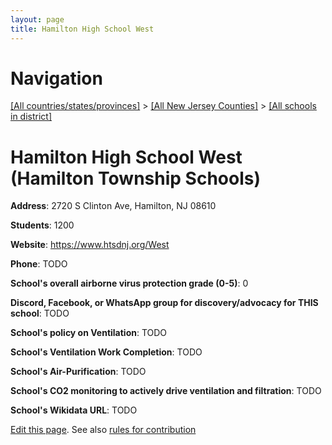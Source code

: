 ```yaml
---
layout: page
title: Hamilton High School West
---
```

# Navigation

[[All countries/states/provinces]](../../../..) > [[All New Jersey Counties]](../../..) > [[All schools in district]](..)

# Hamilton High School West (Hamilton Township Schools)

**Address**: 2720 S Clinton Ave, Hamilton, NJ 08610

**Students**: 1200

**Website**: <https://www.htsdnj.org/West>

**Phone**: TODO

**School's overall airborne virus protection grade (0-5)**: 0

**Discord, Facebook, or WhatsApp group for discovery/advocacy for THIS school**: TODO

**School's policy on Ventilation**: TODO

**School's Ventilation Work Completion**: TODO

**School's Air-Purification**: TODO

**School's CO2 monitoring to actively drive ventilation and filtration**: TODO

**School's Wikidata URL**: TODO


[Edit this page](https://github.com/ventilate-schools/NJ/edit/main/./Mercer/Hamilton_Township_Schools/Hamilton_High_School_West.md). See also [rules for contribution](../../../contribution-rules/)
